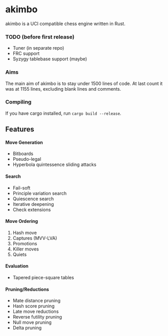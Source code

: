 # akimbo

akimbo is a UCI compatible chess engine written in Rust.

### TODO (before first release)
- Tuner (in separate repo)
- FRC support
- Syzygy tablebase support (maybe)

### Aims
The main aim of akimbo is to stay under 1500 lines of code.
At last count it was at 1155 lines, excluding blank lines and comments.

### Compiling
If you have cargo installed, run `cargo build --release`.

## Features

#### Move Generation
- Bitboards
- Pseudo-legal
- Hyperbola quintessence sliding attacks

#### Search
- Fail-soft
- Principle variation search
- Quiescence search
- Iterative deepening
- Check extensions

#### Move Ordering
1. Hash move
2. Captures (MVV-LVA)
3. Promotions
4. Killer moves
5. Quiets

#### Evaluation
- Tapered piece-square tables

#### Pruning/Reductions
- Mate distance pruning
- Hash score pruning
- Late move reductions
- Reverse futility pruning
- Null move pruning
- Delta pruning
